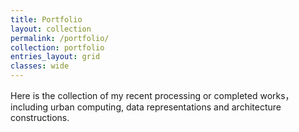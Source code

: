 ```yaml
---
title: Portfolio
layout: collection
permalink: /portfolio/
collection: portfolio
entries_layout: grid
classes: wide
---
```


Here is the collection of my recent processing or completed works，including urban computing, data representations and architecture constructions.
